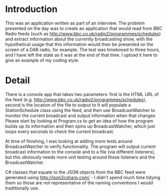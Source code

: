 Introduction
============

This was an application written as part of an interview. The problem presented on the day was to create an application that would read from BBC Radio feeds (such as http://www.bbc.co.uk/radio2/programmes/schedules) and extract information about the currently broadcasting show, with the hypothetical usage that this information would then be presented on the screen of a DAB radio, for example. The test was timeboxed to three hours, and I have left the state as it was at the end of that time. I upload it here to give an example of my coding style.


Detail
======

There is a console app that takes two parameters: first is the HTML URL of the feed (e.g. http://www.bbc.co.uk/radio2/programmes/schedules), second is the location of the file to output to
It will populate a StationSchedule class using the feed, and then use BroadcastWatcher to monitor the current broadcast and output information when that changes
Please start by looking at Program.cs to get an idea of how the program builds up its information and then spins up BroadcastWatcher, which just loops every <timeout> seconds to check the current broadcast.

At time of finishing, I was looking at adding more tests around BroadcastWatcher to verify functionality. 
The program will output current broadcast information to the console and to a file (via different listeners), but this obviously needs more unit testing around those listeners and the BroadcastWatcher.

C# classes that equate to the JSON objects from the BBC feed were generated using http://json2csharp.com/ - I didn't spend much time tidying them so those are not representative of the naming conventions I would traditionally use.